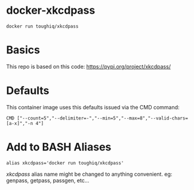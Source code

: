 # docker-xkcdpass

`docker run toughiq/xkcdpass`

# Basics

This repo is based on this code: https://pypi.org/project/xkcdpass/

# Defaults

This container image uses this defaults issued via the CMD command:
```
CMD ["--count=5","--delimiter=-","--min=5","--max=8","--valid-chars=[a-x]","-n 4"]
```

# Add to BASH Aliases

`alias xkcdpass='docker run toughiq/xkcdpass'`

_xkcdpass_ alias name might be changed to anything convenient. eg: genpass, getpass, passgen, etc...

